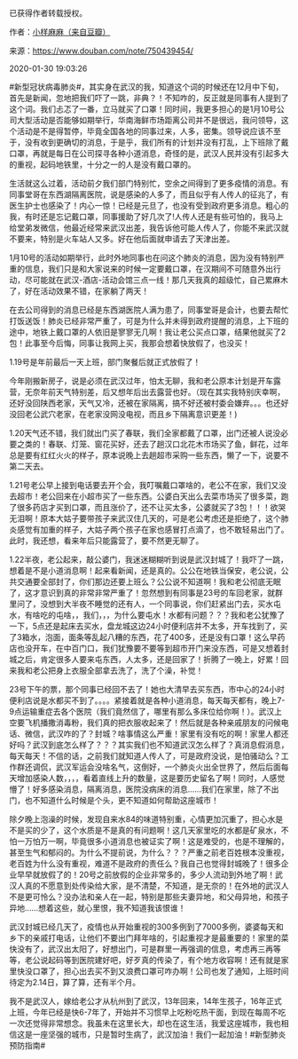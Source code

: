 已获得作者转载授权。


作者：[小样麻麻（来自豆瓣）](https://www.douban.com/people/maxiaofan/)


来源：https://www.douban.com/note/750439454/


2020-01-30 19:03:26 


&#35;新型冠状病毒肺炎&#35;，其实身在武汉的我，知道这个词的时候还在12月中下旬，首先是新闻，忽地把我们吓了一跳，非典？！不知咋的，反正就是同事有人提到了这个词。我们忐忑了一番，立马就买了口罩！同时间，我更多担心的是1月10号公司大型活动是否能够如期举行，华南海鲜市场距离公司并不是很远，我问领导，这个活动是不是得暂停，毕竟全国各地的同事过来，人多，密集。领导说应该不至于，没有收到更确切的消息，于是乎，我们所有的计划并没有打乱，上下班除了戴口罩，再就是每日在公司探寻各种小道消息，奇怪的是，武汉人民并没有引起多大的重视，起码地铁里，十分之一的人是没有戴口罩的。  

生活就这么过着，活动前夕我们部门特别忙，空余之间得到了更多疫情的消息。有同事堂哥在东西湖隔离医院，说是感染的人多了，而且似乎有人传人的征兆了，有医生护士也感染了！内心一惊！已经是元旦了，也没有受到政府更多消息。粗心的我，有时还是忘记戴口罩，同事援助了好几次了!人传人还是有些可怕的，我马上给堂弟发微信，他最近经常来武汉出差，我告诉他可能人传人了，你能不来武汉就不要来，特别是火车站人又多。好在他后面就申请去了天津出差。  

1月10号的活动如期举行，此时外地同事也在问这个肺炎的消息，因为没有特别严重的信息，我们只是和大家说来的时候一定要戴口罩，在汉期间不可随意外出行动，尽可能就在武汉-酒店-活动会馆三点一线！那几天我真的超级忙，自己累麻木了，好在活动效果不错，在家躺了两天！  

在去公司得到的消息已经是东西湖医院人满为患了，同事堂哥是会计，也要去帮忙打饭送饭！肺炎已经非常严重了，可是为什么并未得到政府提醒的消息，上下班的途中，地铁上戴口罩的人依旧是寥寥无几啊！我让老公买点口罩，结果他就买了2包！此事至今后悔，同事让我网上买，我那会想着快放假了，也没买！  

1.19号是年前最后一天上班，部门聚餐后就正式放假了！  

今年刚搬新房子，说是必须在武汉过年，怕太无聊，我和老公原本计划是开车露营，无奈年前天气特别差，后又想年后出去露营也好。（现在其实我特别庆幸啊，还好没回陕西老家，天气又冷，还被在家隔离，搞不好还被村委会嫌弃。。。也还好没回老公武穴老家，在老家没网没电视，而且乡下隔离意识更差！)  

1.20天气还不错，我们就出门买了春联，我们全家都戴了口罩，出门还被人说没必要之类的！春联、灯笼、窗花买好，还去了趟汉口北花木市场买了鱼，鲜花，过年总是要有红红火火的样子，原本说晚上去趟超市采购一些东西，懒了一下，说要不第二天去。  

1.21号老公早上接到电话要去开个会，我叮嘱戴口罩啥的，老公不在家，我们又没去超市！老公回来在小超市买了一些东西。公婆白天出么去菜市场买了很多菜，跑了很多药店才买到口罩，而且涨价了，还不让买太多，公婆就买了3包！！！欲哭无泪啊！原本大姑子要带孩子来武汉住几天的，可是老公考虑还是拒绝了，这个肺炎感觉有加重的样子，大姑子两个孩子在家也感冒打点滴了，也不敢轻易出门了。此时，我还想，看来年后只能露营了，要不然更无聊了。  

1.22半夜，老公起来，敲公婆门，我迷迷糊糊听到说是武汉封城了！我吓了一跳，想着是不是小道消息啊！起来看新闻，还是真的。公公在地铁当保安，老公说，公共交通要全部封了，你们那边还要上班么？公公说不知道啊！我和老公彻底无眠了，这才意识到真的非常非常严重了！忽然想到有同事是23号的车回老家，就群里问了，没想到大半夜不睡觉的还有人，一个同事说，你们赶紧出门去，买水屯水，有啥吃的屯啥，，我们，，，为什么要屯水！水都有问题？？？我和老公犹豫了一下，5点还是起床去买水，盘龙城这边24小时便利店并不太多，开车找到了，买了3箱水，泡面，面条等乱起八糟的东西，花了400多，还是没有口罩！这么早药店也没开车，在中百门口，我们犹豫要不要等到超市开门来没东西，可是又想着封城之后，肯定很多人要来屯东西，人太多，还是回家了！折腾了一晚上，好累！回来我和老公把身上衣服全部拿去洗了，洗了个澡，补觉！  

23号下午的票，那个同事已经回不去了！她也大清早去买东西，市中心的24小时便利店说是水都买不到了。。。。紧接着就是各种小道消息，每天每天都有，晚上7-9点运输重症去各个医院（我们竟然信了，哪里有那么多床位给你啊！）。武汉上空要飞机播撒消毒粉，我们真的把衣服收起来了！然后就是各种亲戚朋友的问候电话、微信，武汉咋的了？封城？啥事情这么严重！家里有没有吃的啊！家里人都还好吗？武汉到底怎么样了？？？其实我们也不知道武汉怎么样了？真消息假消息，每天每天！不信的话，之前我们就知道人传人了，可是政府没说，是怕骚动么？工作群还调侃，武汉军运会没啥名气，这倒好，一个肺炎火出全世界了，然后后面每天增加感染人数，，，，看着直线上升的数量，这是要历史留名了啊！同时，人感觉懵了！好多感染消息，隔离消息，医院没病床的消息……我们在家里，除了不出门，也不知道什么时候是个头，更不知道如何帮助这座城市！  

除夕晚上泡澡的时候，发现自来水84的味道特别重，心情更加沉重了，担心水是不是买的少了，这个水质是不是真的有问题啊！这几天家里吃的水都是矿泉水，不怕一万怕万一啊，毕竟很多小道消息也被证实了啊！这是难受的，也是不理解的，甚至生气和郁闷的。为什么不提前说，为什么？？？严重之前老百姓根本没重视，老百姓为什么没有重视，难道不是政府的责任么？我自己也觉得封城晚了！很多企业早早就放假了的！20号之前放假的企业非常多的，多少人流动到外地了啊！武汉人真的不愿意到处传染给大家，是不清楚，不知道，是无奈的！在外地的武汉人不是更可怜么？没办法和亲人在一起，特别是那些夫妻异地，和父母异地，和孩子异地……想着这些，就心里恨，我不知道我该恨谁！  

武汉封城已经几天了，疫情也从开始重视的300多例到了7000多例，婆婆每天和乡下的亲戚打电话，让他们不要出门拜年啥的，引起重视才是最重要的！家里的菜快没有了，武汉出太阳了，好想出门，可是群里一再强调的信息，考虑再三再等等，老公说起码等到医院建好吧，好歹真的传染了，有个地方收容啊！还有就是家里快没口罩了，担心出去买不到又浪费口罩可咋办啊！公司也发了通知，上班时间待定为2.14日，算了算，还有半个月。  

我不是武汉人，嫁给老公才从杭州到了武汉，13年回来，14年生孩子，16年正式上班，今年已经是快6-7年了，开始并不习惯早上吃粉吃热干面，到现在每周不吃一次还觉得非常想念。我虽未在这里长大，却也在这生活，我爱这座城市，我也相信这是一座坚强的城市，只是暂时生病了，武汉加油！我们一起加油！&#35;新型肺炎预防指南&#35;  

